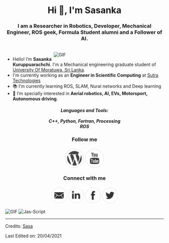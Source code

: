 <h1 align="center">Hi 👋, I'm Sasanka</h1>
<h3 align="center">I am a Researcher in Robotics, Developer, Mechanical Engineer, ROS geek, Formula Student alumni and a Follower of AI.</h3>
</br>
<img align="right" alt="GIF" width=350 src="https://i.pinimg.com/originals/e4/26/70/e426702edf874b181aced1e2fa5c6cde.gif" />

- Hello! I’m **Sasanka Kuruppuarachchi**. I'm a Mechanical engineering graduate student of [University Of Moratuwa, Sri Lanka](https://uom.lk/).
- I'm currently working as an **Engineer in Scientific Computing** at [Sutra Technologies](https://www.sutratechnologies.com/)
- :books: I’m currently learning ROS, SLAM, Nural networks and Deep learning 
- 💞️ I’m specially interested in **Aerial robotics, AI, EVs, Motorsport, Autonomous driving**. 

<h5 align="center">Languages and Tools:</br></br>
C++, Python, Fortran, Processing</br>
ROS
</h5>



<h3 align="center">Follow me</br></br>
<a href="https://sasakuruppu.wordpress.com" target="blank"><img align="center" src="https://github.com/SasaKuruppuarachchi/SasaKuruppuarachchi/blob/main/profile_misc/wp_w.png" alt="Sasanka" height="60" width="60" /></a>
<a href="https://www.youtube.com/channel/UCWAFJEwX8tbk-QnDfpqJPag" target="blank"><img align="center" src="https://github.com/SasaKuruppuarachchi/SasaKuruppuarachchi/blob/main/profile_misc/yt_w.png" alt="Sasanka" height="60" width="60" /></a>
</h3>

<h3 align="center">Connect with me</br></br>
<a href="mailto:skcreations2010@gmail.com" target="blank"><img align="center" src="https://github.com/SasaKuruppuarachchi/SasaKuruppuarachchi/blob/main/profile_misc/mail_w.png" alt="Sasanka" height="50" width="50" /></a>
<a href="https://www.linkedin.com/in/sasanka-kuruppuarachchi/" target="blank"><img align="center" src="https://github.com/SasaKuruppuarachchi/SasaKuruppuarachchi/blob/main/profile_misc/in_w.png" alt="Sasanka" height="50" width="50" /></a>
<a href="https://www.facebook.com/people/Sasanka-Kuruppuarachchi/100006459611611" target="blank"><img align="center" src="https://github.com/SasaKuruppuarachchi/SasaKuruppuarachchi/blob/main/profile_misc/fb_w.png" alt="Sasanka" height="50" width="50" /></a>
<a href="https://twitter.com/SasaDDivergent" target="blank"><img align="center" src="https://github.com/SasaKuruppuarachchi/SasaKuruppuarachchi/blob/main/profile_misc/tw_w.png" alt="Sasanka" height="50" width="50" /></a>
</h3>

<img align="center" alt="GIF" src="https://github-readme-stats.vercel.app/api?username=SasaKuruppuarachchi&show_icons=true&hide_border=true&count_private=true&theme=shades-of-purple&icon_color=fad000" alt="SasaKuruppuarachchi's github stats"></a>
<img align="center" src="https://github-readme-streak-stats.herokuapp.com/?user=SasaKuruppuarachchi&count_private=true&theme=radical" alt="Jas-Script" />


-----
Credits: [Sasa](https://github.com/SasaKuruppuarachchi)

Last Edited on: 20/04/2021
<!---
SasaKuruppuarachchi/SasaKuruppuarachchi is a ✨ special ✨ repository because its `README.md` (this file) appears on your GitHub profile.
You can click the Preview link to take a look at your changes.
--->
